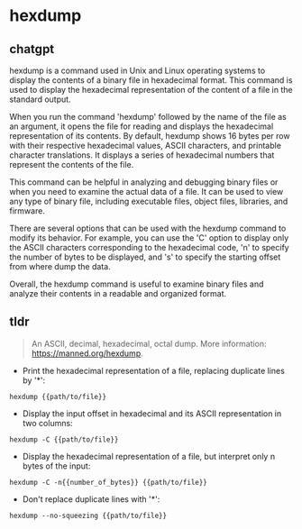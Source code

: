 # hexdump 
## chatgpt 
hexdump is a command used in Unix and Linux operating systems to display the contents of a binary file in hexadecimal format. This command is used to display the hexadecimal representation of the content of a file in the standard output. 

When you run the command 'hexdump' followed by the name of the file as an argument, it opens the file for reading and displays the hexadecimal representation of its contents. By default, hexdump shows 16 bytes per row with their respective hexadecimal values, ASCII characters, and printable character translations. It displays a series of hexadecimal numbers that represent the contents of the file. 

This command can be helpful in analyzing and debugging binary files or when you need to examine the actual data of a file. It can be used to view any type of binary file, including executable files, object files, libraries, and firmware.

There are several options that can be used with the hexdump command to modify its behavior. For example, you can use the 'C' option to display only the ASCII characters corresponding to the hexadecimal code, 'n' to specify the number of bytes to be displayed, and 's' to specify the starting offset from where dump the data. 

Overall, the hexdump command is useful to examine binary files and analyze their contents in a readable and organized format. 

## tldr 
 
> An ASCII, decimal, hexadecimal, octal dump.
> More information: <https://manned.org/hexdump>.

- Print the hexadecimal representation of a file, replacing duplicate lines by '*':

`hexdump {{path/to/file}}`

- Display the input offset in hexadecimal and its ASCII representation in two columns:

`hexdump -C {{path/to/file}}`

- Display the hexadecimal representation of a file, but interpret only n bytes of the input:

`hexdump -C -n{{number_of_bytes}} {{path/to/file}}`

- Don't replace duplicate lines with '*':

`hexdump --no-squeezing {{path/to/file}}`
